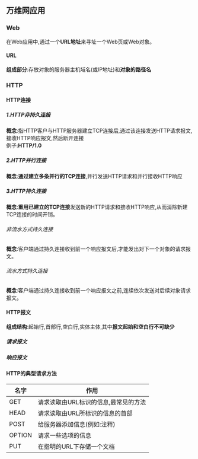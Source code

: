 ## 万维网应用
### Web
在Web应用中,通过一个**URL地址**来寻址一个Web页或Web对象。
#### URL
**组成部分**:存放对象的服务器主机域名(或IP地址)和**对象的路径名**

### HTTP

#### HTTP连接
##### 1.HTTP非持久连接
**概念**:指HTTP客户与HTTP服务器建立TCP连接后,通过该连接发送HTTP请求报文,接收HTTP响应报文,然后断开连接  
例子:**HTTP/1.0**
##### 2.HTTP并行连接
**概念**:**通过建立多条并行的TCP连接**,并行发送HTTP请求和并行接收HTTP响应
##### 3.HTTP持久连接
**概念**:**重用已建立的TCP连接**发送新的HTTP请求和接收HTTP响应,从而消除新建TCP连接的时间开销。
###### 非流水方式持久连接
**概念**:客户端通过持久连接收到前一个响应报文后,才能发出对下一个对象的请求报文。
###### 流水方式持久连接
**概念**:客户端通过持久连接收到前一个响应报文之前,连续依次发送对后续对象请求报文。


#### HTTP报文
**组成结构**:起始行,首部行,空白行,实体主体,其中**报文起始和空白行不可缺少**
##### 请求报文
##### 响应报文

#### HTTP的典型请求方法
名字 | 作用 |
--- | ---|
GET |请求读取由URL标识的信息,最常见的方法|
HEAD |请求读取由URL所标识的信息的首部|
POST |给服务器添加信息(例如:注释)|
OPTION |请求一些选项的信息|
PUT |在指明的URL下存储一个文档|